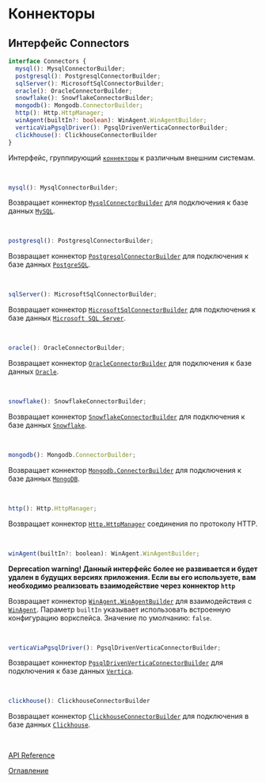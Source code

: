 # Коннекторы

## Интерфейс Connectors<a name="connectors"></a>
```ts
interface Connectors {
  mysql(): MysqlConnectorBuilder;
  postgresql(): PostgresqlConnectorBuilder;
  sqlServer(): MicrosoftSqlConnectorBuilder;
  oracle(): OracleConnectorBuilder;
  snowflake(): SnowflakeConnectorBuilder;
  mongodb(): Mongodb.ConnectorBuilder;
  http(): Http.HttpManager;
  winAgent(builtIn?: boolean): WinAgent.WinAgentBuilder;
  verticaViaPgsqlDriver(): PgsqlDrivenVerticaConnectorBuilder;
  clickhouse(): ClickhouseConnectorBuilder
}
```
Интерфейс, группирующий [`коннекторы`](../appendix/glossary.md#connector) к различным внешним системам.

&nbsp;

```js
mysql(): MysqlConnectorBuilder;
```
Возвращает коннектор [`MysqlConnectorBuilder`](./relationalDB.md#mysql-connector-builder) для подключения к базе данных [`MySQL`](https://ru.wikipedia.org/wiki/MySQL).

&nbsp;

```js
postgresql(): PostgresqlConnectorBuilder;
```
Возвращает коннектор [`PostgresqlConnectorBuilder`](./relationalDB.md#postgresql-connector-builder) для подключения к базе данных [`PostgreSQL`](https://ru.wikipedia.org/wiki/PostgreSQL).

&nbsp;

```js
sqlServer(): MicrosoftSqlConnectorBuilder;
```
Возвращает коннектор [`MicrosoftSqlConnectorBuilder`](./relationalDB.md#microsoft-sql-connector-builder) для подключения к базе данных [`Microsoft SQL Server`](https://ru.wikipedia.org/wiki/Microsoft_SQL_Server).

&nbsp;

```js
oracle(): OracleConnectorBuilder;
```
Возвращает коннектор [`OracleConnectorBuilder`](./relationalDB.md#oracle-connector-builder) для подключения к базе данных [`Oracle`](https://ru.wikipedia.org/wiki/Oracle_Database).

&nbsp;

```js
snowflake(): SnowflakeConnectorBuilder;
```
Возвращает коннектор [`SnowflakeConnectorBuilder`](./relationalDB.md#snowflake-connector-builder) для подключения к базе данных [`Snowflake`](https://en.wikipedia.org/wiki/Snowflake_Inc%2E).

&nbsp;

```js
mongodb(): Mongodb.ConnectorBuilder;
```
Возвращает коннектор [`Mongodb.ConnectorBuilder`](./mongoDB.md#connector-builder) для подключения к базе данных [`MongoDB`](https://ru.wikipedia.org/wiki/MongoDB).

&nbsp;

```js
http(): Http.HttpManager;
```
Возвращает коннектор [`Http.HttpManager`](./http.md#http-manager) соединения по протоколу HTTP.

&nbsp;

```js
winAgent(builtIn?: boolean): WinAgent.WinAgentBuilder;
```

**Deprecation warning! Данный интерфейс более не развивается и будет удален в будущих версиях приложения. Если вы его используете, вам необходимо реализовать взаимодействие через коннектор `http`**

Возвращает коннектор [`WinAgent.WinAgentBuilder`](./winAgent.md#win-agent-builder) для взаимодействия с [`WinAgent`](./winAgent.md). Параметр `builtIn` указывает использовать встроенную конфигурацию воркспейса. Значение по умолчанию: `false`.

&nbsp;

```js
verticaViaPgsqlDriver(): PgsqlDrivenVerticaConnectorBuilder;
```
Возвращает коннектор [`PgsqlDrivenVerticaConnectorBuilder`](./relationalDB.md#vertica-connector-builder) для подключения к базе данных [`Vertica`](https://en.wikipedia.org/wiki/Vertica).

&nbsp;

```js
clickhouse(): ClickhouseConnectorBuilder
```
Возвращает коннектор [`ClickhouseConnectorBuilder`](./clickhouse.md#clickhouse-connector-builder) для подключения в базе данных [`Clickhouse`](https://ru.wikipedia.org/wiki/ClickHouse).

&nbsp;

[API Reference](API.md)

[Оглавление](../README.md)
